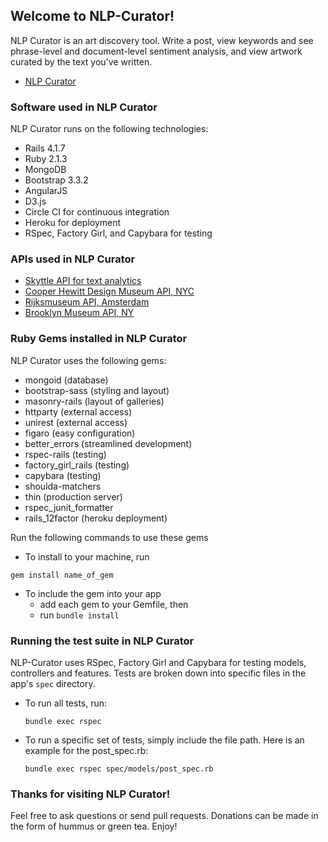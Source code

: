 ## Welcome to NLP-Curator!
NLP Curator is an art discovery tool. Write a post, view keywords and see phrase-level and document-level sentiment analysis, and view artwork curated by the text you've written. 
* [NLP Curator](https://nlp-curator.herokuapp.com/)


### Software used in NLP Curator

NLP Curator runs on the following technologies:

* Rails 4.1.7
* Ruby 2.1.3
* MongoDB
* Bootstrap 3.3.2
* AngularJS
* D3.js
* Circle CI for continuous integration
* Heroku for deployment
* RSpec, Factory Girl, and Capybara for testing


### APIs used in NLP Curator
* [Skyttle API for text analytics](http://www.skyttle.com/)
* [Cooper Hewitt Design Museum API, NYC](https://collection.cooperhewitt.org/api/)
* [Rijksmuseum API, Amsterdam](https://www.rijksmuseum.nl/en/api)
* [Brooklyn Museum API, NY](http://www.brooklynmuseum.org/opencollection/api/)


### Ruby Gems installed in NLP Curator

NLP Curator uses the following gems:

* mongoid (database)
* bootstrap-sass (styling and layout)
* masonry-rails (layout of galleries)
* httparty (external access)
* unirest (external access)
* figaro (easy configuration)
* better_errors (streamlined development)
* rspec-rails (testing)
* factory_girl_rails (testing)
* capybara (testing)
* shoulda-matchers
* thin (production server)
* rspec_junit_formatter
* rails_12factor (heroku deployment)

Run the following commands to use these gems
* To install to your machine, run

```
gem install name_of_gem
```

* To include the gem into your app
	* add each gem to your Gemfile, then
	* run `bundle install`


### Running the test suite in NLP Curator
NLP-Curator uses RSpec, Factory Girl and Capybara for testing models, controllers and features.  Tests are broken down into specific files in the app's `spec` directory. 

* To run all tests, run:
	```
	bundle exec rspec
	```

* To run a specific set of tests, simply include the file path. Here is an example for the post_spec.rb:
	```
	bundle exec rspec spec/models/post_spec.rb
	```

### Thanks for visiting NLP Curator!

Feel free to ask questions or send pull requests. Donations can be made in the form of hummus or green tea. Enjoy!






